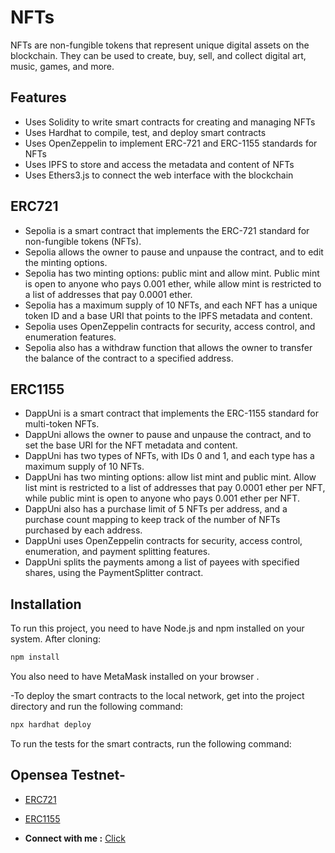 
# NFTs

NFTs are non-fungible tokens that represent unique digital assets on the blockchain. They can be used to create, buy, sell, and collect digital art, music, games, and more.

## Features

- Uses Solidity to write smart contracts for creating and managing NFTs
- Uses Hardhat to compile, test, and deploy smart contracts
- Uses OpenZeppelin to implement ERC-721 and ERC-1155 standards for NFTs
- Uses IPFS to store and access the metadata and content of NFTs
- Uses Ethers3.js to connect the web interface with the blockchain

## ERC721


- Sepolia is a smart contract that implements the ERC-721 standard for non-fungible tokens (NFTs).
- Sepolia allows the owner to pause and unpause the contract, and to edit the minting options.
- Sepolia has two minting options: public mint and allow mint. Public mint is open to anyone who pays 0.001 ether, while allow mint is restricted to a list of addresses that pay 0.0001 ether.
- Sepolia has a maximum supply of 10 NFTs, and each NFT has a unique token ID and a base URI that points to the IPFS metadata and content.
- Sepolia uses OpenZeppelin contracts for security, access control, and enumeration features.
- Sepolia also has a withdraw function that allows the owner to transfer the balance of the contract to a specified address.


## ERC1155

- DappUni is a smart contract that implements the ERC-1155 standard for multi-token NFTs.
- DappUni allows the owner to pause and unpause the contract, and to set the base URI for the NFT metadata and content.
- DappUni has two types of NFTs, with IDs 0 and 1, and each type has a maximum supply of 10 NFTs.
- DappUni has two minting options: allow list mint and public mint. Allow list mint is restricted to a list of addresses that pay 0.0001 ether per NFT, while public mint is open to anyone who pays 0.001 ether per NFT.
- DappUni also has a purchase limit of 5 NFTs per address, and a purchase count mapping to keep track of the number of NFTs purchased by each address.
- DappUni uses OpenZeppelin contracts for security, access control, enumeration, and payment splitting features.
- DappUni splits the payments among a list of payees with specified shares, using the PaymentSplitter contract.
## Installation

To run this project, you need to have Node.js and npm installed on your system. After cloning:

```bash
npm install
```

You also need to have MetaMask installed on your browser .



-To deploy the smart contracts to the local network, get into the project directory and run the following command:

```bash
npx hardhat deploy
```

To run the tests for the smart contracts, run the following command:

## Opensea Testnet-
- [ERC721](https://testnets.opensea.io/collection/sepolia-4)
- [ERC1155](https://testnets.opensea.io/assets/sepolia/0x6565e4447923a8709071aaad7ef4f7c77ed46348/0)

- <b>Connect with me :</b> [Click](https://abir-dutta-porfolio.netlify.app/)


